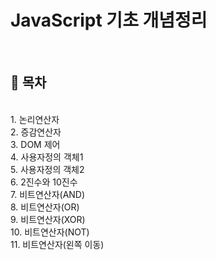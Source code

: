 # JavaScript 기초 개념정리
<br>

## 👀 목차
<br>
1. 논리연산자 <br>
2. 증감연산자 <br>
3. DOM 제어 <br>
4. 사용자정의 객체1 <br>
5. 사용자정의 객체2 <br>
6. 2진수와 10진수 <br>
7. 비트연산자(AND) <br>
8. 비트연산자(OR) <br>
9. 비트연산자(XOR) <br>
10. 비트연산자(NOT) <br>
11. 비트연산자(왼쪽 이동) <br>
